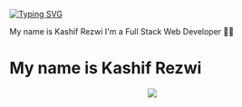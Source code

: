[![Typing SVG](https://readme-typing-svg.demolab.com/?lines=Hello+there+👋;Wellcome+to+my+Github+profile+🙏)](https://git.io/typing-svg)

My name is Kashif Rezwi
I'm a Full Stack Web Developer 👨‍💻

<h1>My name is Kashif Rezwi</h1>
<div align="center">
 <img src="./gif1.avif" />
</div>

